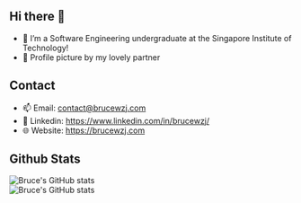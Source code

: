 ## Hi there 👋
- 👀 I’m a Software Engineering undergraduate at the Singapore Institute of Technology!
- 🎨 Profile picture by my lovely partner 

## Contact
- 📫 Email: contact@brucewzj.com
- 💼 Linkedin: https://www.linkedin.com/in/brucewzj/
- 🌐 Website: https://brucewzj.com

## Github Stats
![Bruce's GitHub stats](https://github-readme-stats.vercel.app/api?username=brucewzj99&theme=dracula&hide_border=false&show_icons=true&include_all_commits=true&count_private=true&rank_icon=github)<br/>
![Bruce's GitHub stats](https://github-readme-stats.vercel.app/api/top-langs/?username=brucewzj99&theme=dracula&hide_border=false&include_all_commits=true&count_private=true&layout=compact)
